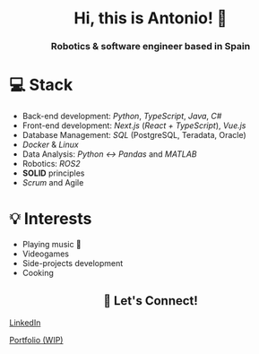 <h1 align="center">Hi, this is Antonio! 👋</h1>
<h3 align="center">Robotics & software engineer based in Spain</h3>

# 💻 Stack
 - Back-end development: _Python_, _TypeScript_, _Java_, _C#_
 - Front-end development: _Next.js_ (_React + TypeScript_), _Vue.js_
 - Database Management: _SQL_ (PostgreSQL, Teradata, Oracle)
 - _Docker_ & _Linux_
 - Data Analysis: _Python ↔ Pandas_ and _MATLAB_
 - Robotics: _ROS2_
 - **SOLID** principles
 - *Scrum* and Agile

# 💡 Interests
 - Playing music 🎷
 - Videogames
 - Side-projects development
 - Cooking

<h2 align="center">🤝 Let's Connect!</h2>

[LinkedIn](https://www.linkedin.com/in/antoniomarquezpicon)

[Portfolio (WIP)](https://github.com/amarqz/)
